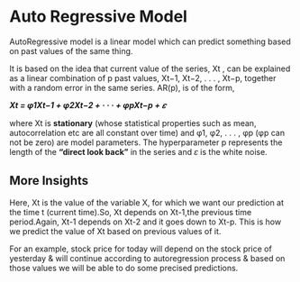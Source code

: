 # Auto Regressive Model
AutoRegressive model is a linear model which can predict something based on past values of the same thing.

It is based on the idea that current value of the series, Xt , 
can be explained as a linear combination of p past values, Xt−1, Xt−2, . . . , Xt−p, together with a random error in the same series. AR(p), is of the form,

<b><i> Xt = φ1Xt−1 + φ2Xt−2 + · · · + φpXt−p + 𝜀 </i></b>

where Xt is <b>stationary</b> (whose statistical properties such as mean, autocorrelation etc are all constant over time) and φ1, φ2, . . . , φp (φp can not be zero) are model parameters.
The hyperparameter p represents the length of the <b>“direct look back”</b> in the series and 𝜀 is the white noise.

## More Insights

Here, Xt is the value of the variable X, for which we want our prediction at the time t (current time).So, Xt depends on Xt-1,the previous time period.Again, Xt-1 depends on Xt-2 
and it goes down to Xt-p. This is how we predict the value of Xt based on previous values of it.

For an example, stock price for today will depend on the stock price of yesterday & will continue according to autoregression process & based on those values we will be able to do 
some precised predictions.
